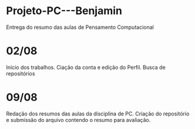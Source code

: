 # Projeto-PC---Benjamin
Entrega do resumo das aulas de Pensamento Computacional

# 02/08
Início dos trabalhos. Ciação da conta e edição do Perfil. Busca de repositórios

# 09/08
Redação dos resumos das aulas da disciplina de PC. Criação do repositório e submissão do arquivo contendo o resumo para avaliação.
